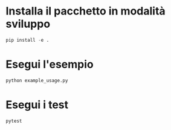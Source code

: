 # Installa il pacchetto in modalità sviluppo

```python
pip install -e .
```

# Esegui l'esempio

```python
python example_usage.py
```

# Esegui i test

```python
pytest
```
